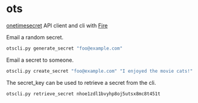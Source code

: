 # ots
[onetimesecret](https://onetimesecret.com/) API client and cli with [Fire](https://github.com/google/python-fire)

Email a random secret.

```bash
otscli.py generate_secret "foo@example.com"
```

Email a secret to someone.

```bash
otscli.py create_secret "foo@example.com" "I enjoyed the movie cats!"
```

The secret_key can be used to retrieve a secret from the cli.

```bash
otscli.py retrieve_secret nhoe1zdl1bvyhp8oj5utsx8mc8t451t
```
